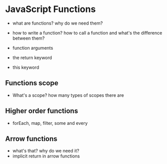 # JavaScript Functions

-   what are functions? why do we need them?
-   how to write a function? how to call a function and what's the difference between them?
-   function arguments
-   the return keyword

-   this keyword

## Functions scope

-   What's a scope? how many types of scopes there are

## Higher order functions

-   forEach, map, filter, some and every

## Arrow functions

-   what's that? why do we need it?
-   implicit return in arrow functions
